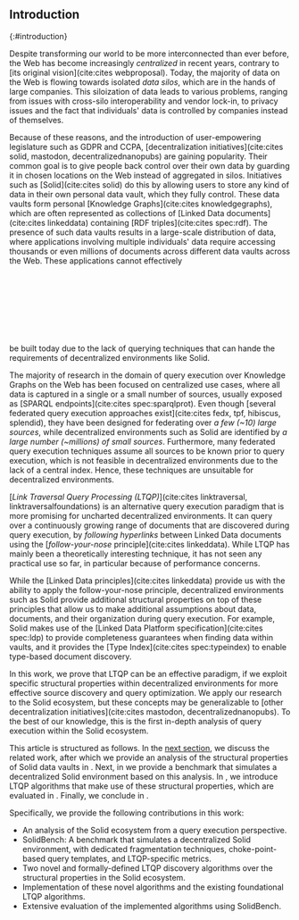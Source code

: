 ## Introduction
{:#introduction}

Despite transforming our world to be more interconnected than ever before,
the Web has become increasingly *centralized* in recent years, contrary to [its original vision](cite:cites webproposal).
Today, the majority of data on the Web is flowing towards isolated *data silos*,
which are in the hands of large companies.
This siloization of data leads to various problems,
ranging from issues with cross-silo interoperability and vendor lock-in,
to privacy issues and the fact that individuals' data is controlled by companies instead of themselves.

Because of these reasons, and the introduction of user-empowering legislature such as GDPR and CCPA,
[decentralization initiatives](cite:cites solid, mastodon, decentralizednanopubs) are gaining popularity.
Their common goal is
to give people back control over their own data
by guarding it in chosen locations on the Web instead of aggregated in silos.
Initiatives such as [Solid](cite:cites solid) do this by allowing users to store any kind of data in their own personal data vault,
which they fully control.
These data vaults form personal [Knowledge Graphs](cite:cites knowledgegraphs), which are often represented as collections of [Linked Data documents](cite:cites linkeddata) containing [RDF triples](cite:cites spec:rdf).
The presence of such data vaults results in a large-scale distribution of data,
where applications involving multiple individuals' data require accessing
thousands or even millions of documents
across different data vaults across the Web.
These applications cannot effectively
<span class="placeholder printonly">
<span style="display: block; height: 9em;"></span>
<!-- This is a dummy placeholder for the ACM first page footnote -->
</span>
be built today
due to the lack of querying techniques that can hande the requirements of decentralized environments like Solid.

The majority of research in the domain of query execution over Knowledge Graphs on the Web has been focused on centralized use cases,
where all data is captured in a single or a small number
of sources, usually exposed as [SPARQL endpoints](cite:cites spec:sparqlprot).
Even though [several federated query execution approaches exist](cite:cites fedx, tpf, hibiscus, splendid),
they have been designed for federating over *a few (~10) large sources*,
while decentralized environments such as Solid are identified by *a large number (~millions) of small sources*.
Furthermore, many federated query execution techniques assume all sources to be known prior to query execution,
which is not feasible in decentralized environments due to the lack of a central index.
Hence, these techniques are unsuitable for decentralized environments.

[*Link Traversal Query Processing (LTQP)*](cite:cites linktraversal, linktraversalfoundations)
is an alternative query execution paradigm that is more promising for uncharted decentralized environments.
It can query over a continuously growing range of documents that are discovered during query execution,
by _following hyperlinks_ between Linked Data documents using the [*follow-your-nose* principle](cite:cites linkeddata).
While LTQP has mainly been a theoretically interesting technique, it has not seen any practical use so far,
in particular because of performance concerns.

While the [Linked Data principles](cite:cites linkeddata) provide us with the ability to apply the follow-your-nose principle,
decentralized environments such as Solid provide additional structural properties on top of these principles that allow us to make
additional assumptions about data, documents, and their organization during query execution.
For example, Solid makes use of the [Linked Data Platform specification](cite:cites spec:ldp)
to provide completeness guarantees when finding data within vaults,
and it provides the [Type Index](cite:cites spec:typeindex) to enable type-based document discovery.

In this work, we prove that LTQP
can be an effective paradigm,
if we exploit specific structural properties within decentralized environments
for more effective source discovery and query optimization.
We apply our research to the Solid ecosystem,
but these concepts may be generalizable to [other decentralization initiatives](cite:cites mastodon, decentralizednanopubs).
To the best of our knowledge, this is the first in-depth analysis of query execution within the Solid ecosystem.

This article is structured as follows.
In the [next section](#related-work), we discuss the related work,
after which we provide an analysis of the structural properties of Solid data vaults in [](#solid).
Next, in [](#benchmark) we provide a benchmark that simulates a decentralized Solid environment based on this analysis.
In [](#approach), we introduce LTQP algorithms that make use of these structural properties,
which are evaluated in [](#evaluation).
Finally, we conclude in [](#conclusions).

Specifically, we provide the following contributions in this work:

- An analysis of the Solid ecosystem from a query execution perspective.
- SolidBench: A benchmark that simulates a decentralized Solid environment, with dedicated fragmentation techniques, choke-point-based query templates, and LTQP-specific metrics.
- Two novel and formally-defined LTQP discovery algorithms over the structural properties in the Solid ecosystem.
- Implementation of these novel algorithms and the existing foundational LTQP algorithms.
- Extensive evaluation of the implemented algorithms using SolidBench.

<!--
Contributions:
- Analysis of structural properties in solid pods
- SolidBench: Benchmark to simulate a Web of data with configurable structural axioms
- Guided link traversal algorithms for querying over Solid data vaults
- Implementation of existing (all?) and new algorithms
- An evaluation of link traversal algorithms within a simulated Web of Solid data vaults
{:.todo}
-->
